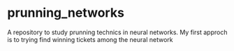 # prunning_networks
A repository to study prunning technics in neural networks.
My first approch is to trying find winning tickets among the neural network 
